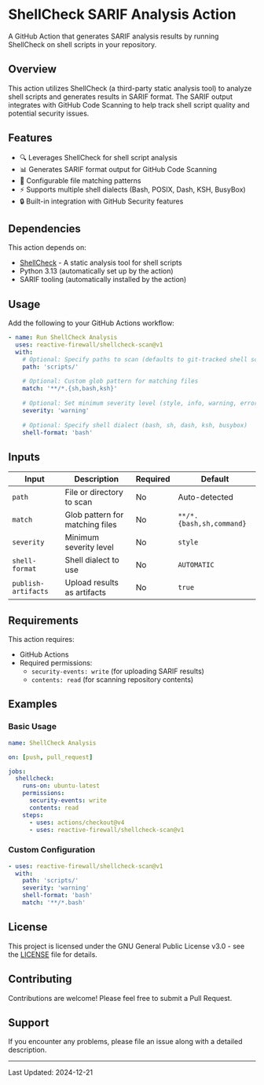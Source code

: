 # ShellCheck SARIF Analysis Action

A GitHub Action that generates SARIF analysis results by running ShellCheck on shell scripts
in your repository.

## Overview

This action utilizes ShellCheck (a third-party static analysis tool) to analyze shell scripts
and generates results in SARIF format. The SARIF output integrates with GitHub Code Scanning
to help track shell script quality and potential security issues.

## Features

- 🔍 Leverages ShellCheck for shell script analysis
- 📊 Generates SARIF format output for GitHub Code Scanning
- 🎯 Configurable file matching patterns
- ⚡ Supports multiple shell dialects (Bash, POSIX, Dash, KSH, BusyBox)
- 🔒 Built-in integration with GitHub Security features

## Dependencies

This action depends on:
- [ShellCheck](https://github.com/koalaman/shellcheck) - A static analysis tool for shell scripts
- Python 3.13 (automatically set up by the action)
- SARIF tooling (automatically installed by the action)

## Usage

Add the following to your GitHub Actions workflow:

```yaml
- name: Run ShellCheck Analysis
  uses: reactive-firewall/shellcheck-scan@v1
  with:
    # Optional: Specify paths to scan (defaults to git-tracked shell scripts)
    path: 'scripts/'
    
    # Optional: Custom glob pattern for matching files
    match: '**/*.{sh,bash,ksh}'
    
    # Optional: Set minimum severity level (style, info, warning, error)
    severity: 'warning'
    
    # Optional: Specify shell dialect (bash, sh, dash, ksh, busybox)
    shell-format: 'bash'
```

## Inputs

| Input | Description | Required | Default |
|-------|-------------|----------|---------|
| `path` | File or directory to scan | No | Auto-detected |
| `match` | Glob pattern for matching files | No | `**/*.{bash,sh,command}` |
| `severity` | Minimum severity level | No | `style` |
| `shell-format` | Shell dialect to use | No | `AUTOMATIC` |
| `publish-artifacts` | Upload results as artifacts | No | `true` |

## Requirements

This action requires:
- GitHub Actions
- Required permissions:
  - `security-events: write` (for uploading SARIF results)
  - `contents: read` (for scanning repository contents)

## Examples

### Basic Usage

```yaml
name: ShellCheck Analysis

on: [push, pull_request]

jobs:
  shellcheck:
    runs-on: ubuntu-latest
    permissions:
      security-events: write
      contents: read
    steps:
      - uses: actions/checkout@v4
      - uses: reactive-firewall/shellcheck-scan@v1
```

### Custom Configuration

```yaml
- uses: reactive-firewall/shellcheck-scan@v1
  with:
    path: 'scripts/'
    severity: 'warning'
    shell-format: 'bash'
    match: '**/*.bash'
```

## License

This project is licensed under the GNU General Public License v3.0 - see the [LICENSE](LICENSE)
file for details.

## Contributing

Contributions are welcome! Please feel free to submit a Pull Request.

## Support

If you encounter any problems, please file an issue along with a detailed description.

---
Last Updated: 2024-12-21
